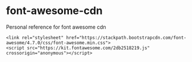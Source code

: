 # font-awesome-cdn
Personal reference for font awesome cdn

    <link rel="stylesheet" href="https://stackpath.bootstrapcdn.com/font-awesome/4.7.0/css/font-awesome.min.css">
    <script src="https://kit.fontawesome.com/2db2518219.js" crossorigin="anonymous"></script>
